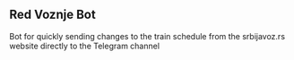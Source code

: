 ## Red Voznje Bot
Bot for quickly sending changes to the train schedule from the srbijavoz.rs website directly to the Telegram channel
